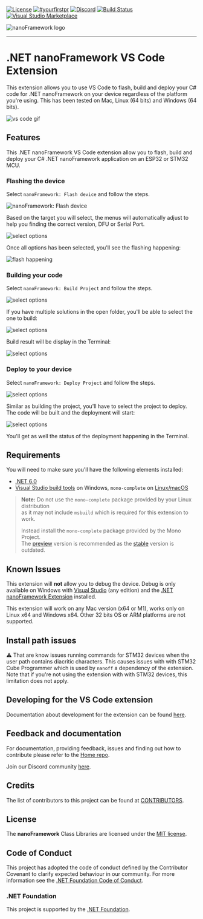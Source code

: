 [![License](https://img.shields.io/badge/License-MIT-blue.svg)](LICENSE) [![#yourfirstpr](https://img.shields.io/badge/first--timers--only-friendly-blue.svg)](https://github.com/nanoframework/Home/blob/main/CONTRIBUTING.md) [![Discord](https://img.shields.io/discord/478725473862549535.svg?logo=discord&logoColor=white&label=Discord&color=7289DA)](https://discord.gg/gCyBu8T) [![Build Status](https://dev.azure.com/nanoframework/VSCodeExtension/_apis/build/status/nanoframework.nf-VSCodeExtension?branchName=develop)](https://dev.azure.com/nanoframework/VSCodeExtension/_build/latest?definitionId=86&branchName=develop) [![Visual Studio Marketplace](https://img.shields.io/vscode-marketplace/d/nanoframework.vscode-nanoframework.svg)](https://marketplace.visualstudio.com/items?itemName=nanoframework.vscode-nanoframework)

![nanoFramework logo](https://raw.githubusercontent.com/nanoframework/Home/main/resources/logo/nanoFramework-repo-logo.png)

-----

# .NET nanoFramework VS Code Extension

This extension allows you to use VS Code to flash, build and deploy your C# code for .NET nanoFramework on your device regardless of the platform you're using. This has been tested on Mac, Linux (64 bits) and Windows (64 bits).

![vs code gif](docs/nano-vs-code.gif)

## Features

This .NET nanoFramework VS Code extension allow you to flash, build and deploy your C# .NET nanoFramework application on an ESP32 or STM32 MCU.

### Flashing the device

Select `nanoFramework: Flash device` and follow the steps.

![nanoFramework: Flash device](docs/step-by-step6.png)

Based on the target you will select, the menus will automatically adjust to help you finding the correct version, DFU or Serial Port.

![select options](docs/step-by-step8.png)

Once all options has been selected, you'll see the flashing happening:

![flash happening](docs/step-by-step12.png)

### Building your code

Select `nanoFramework: Build Project` and follow the steps.

![select options](docs/step-by-step2.png)

If you have multiple solutions in the open folder, you'll be able to select the one to build:

![select options](docs/step-by-step3.png)

Build result will be display in the Terminal:

![select options](docs/step-by-step5.png)

### Deploy to your device

Select `nanoFramework: Deploy Project` and follow the steps.

![select options](docs/step-by-step14.png)

Similar as building the project, you'll have to select the project to deploy. The code will be built and the deployment will start:

![select options](docs/step-by-step17.png)

You'll get as well the status of the deployment happening in the Terminal.

## Requirements

You will need to make sure you'll have the following elements installed:

- [.NET 6.0](https://dotnet.microsoft.com/download/dotnet)
- [Visual Studio build tools](https://visualstudio.microsoft.com/en/thank-you-downloading-visual-studio/?sku=BuildTools&rel=16) on Windows, `mono-complete` on [Linux/macOS](https://www.mono-project.com/docs/getting-started/install/)

> **Note:** Do not use the `mono-complete` package provided by your Linux distribution  
> as it may not include `msbuild` which is required for this extension to work.  
>   
> Instead install the `mono-complete` package provided by the Mono Project.  
> The [preview](https://www.mono-project.com/download/preview/) version is recommended
> as the [stable](https://www.mono-project.com/download/stable/) version is outdated.

## Known Issues

This extension will **not** allow you to debug the device. Debug is only available on Windows with [Visual Studio](https://visualstudio.microsoft.com/downloads/) (any edition) and the [.NET nanoFramework Extension](https://marketplace.visualstudio.com/items?itemName=nanoframework.nanoFramework-VS2022-Extension) installed.

This extension will work on any Mac version (x64 or M1), works only on Linux x64 and Windows x64. Other 32 bits OS or ARM platforms are not supported.

## Install path issues

:warning: That are know issues running commands for STM32 devices when the user path contains diacritic characters. This causes issues with with STM32 Cube Programmer which is used by `nanoff` a dependency of the extension.
Note that if you're not using the extension with with STM32 devices, this limitation does not apply.

## Developing for the VS Code extension

Documentation about development for the extension can be found [here](instalation.md).

## Feedback and documentation

For documentation, providing feedback, issues and finding out how to contribute please refer to the [Home repo](https://github.com/nanoframework/Home).

Join our Discord community [here](https://discord.gg/gCyBu8T).

## Credits

The list of contributors to this project can be found at [CONTRIBUTORS](https://github.com/nanoframework/Home/blob/main/CONTRIBUTORS.md).

## License

The **nanoFramework** Class Libraries are licensed under the [MIT license](LICENSE.md).

## Code of Conduct

This project has adopted the code of conduct defined by the Contributor Covenant to clarify expected behaviour in our community.
For more information see the [.NET Foundation Code of Conduct](https://dotnetfoundation.org/code-of-conduct).

### .NET Foundation

This project is supported by the [.NET Foundation](https://dotnetfoundation.org).
